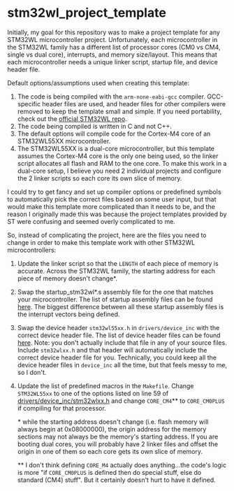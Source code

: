 # stm32wl_project_template

Initially, my goal for this repository was to make a project template for any STM32WL microcontroller project. Unfortunately, each microcontroller in the STM32WL family has a different list of processor cores (CM0 vs CM4, single vs dual core), interrupts, and memory size/layout. This means that each microcontroller needs a unique linker script, startup file, and device header file.

Default options/assumptions used when creating this template:
1. The code is being compiled with the `arm-none-eabi-gcc` compiler. GCC-specific header files are used, and header files for other compilers were removed to keep the template small and simple. If you need portability, check out the [official STM32WL repo](https://github.com/STMicroelectronics/STM32CubeWL/tree/main).
2. The code being compiled is written in C and not C++.
3. The default options will compile code for the Cortex-M4 core of an STM32WL55XX microcontroller.
4. The STM32WL55XX is a dual-core microcontroller, but this template assumes the Cortex-M4 core is the only one being used, so the linker script allocates all flash and RAM to the one core. To make this work in a dual-core setup, I believe you need 2 individual projects and configure the 2 linker scripts so each core its own slice of memory.

I could try to get fancy and set up compiler options or predefined symbols to automatically pick the correct files based on some user input, but that would make this template more complicated than it needs to be, and the reason I originally made this was because the project templates provided by ST were confusing and seemed overly complicated to me.

So, instead of complicating the project, here are the files you need to change in order to make this template work with other STM32WL microcontrollers:
1. Update the linker script so that the `LENGTH` of each piece of memory is accurate. Across the STM32WL family, the starting address for each piece of memory doesn't change*.
2. Swap the startup_stm32wl*.s assembly file for the one that matches your microcontroller. The list of startup assembly files can be found [here](https://github.com/STMicroelectronics/cmsis_device_wl/tree/f005e572c943bd4adf1efcc2fdc4d2f55bd6544c/Source/Templates/gcc). The biggest difference between all these startup assembly files is the interrupt vectors being defined.
3. Swap the device header `stm32wl55xx.h` in `drivers/device_inc` with the correct device header file. The list of device header files can be found [here](https://github.com/STMicroelectronics/cmsis_device_wl/tree/f005e572c943bd4adf1efcc2fdc4d2f55bd6544c/Include). Note: you don't actually include that file in any of your source files. Include `stm32wlxx.h` and that header will automatically include the correct device header file for you. Technically, you could keep all the device header files in `device_inc` all the time, but that feels messy to me, so I don't.
4. Update the list of predefined macros in the `Makefile`. Change `STM32WL55xx` to one of the options listed on line 59 of [drivers/device_inc/stm32wlxx.h](https://github.com/AJ528/stm32wl_project_template/blob/32b9338611c9ce3aab69718e1f812dcbba01d56d/drivers/device_inc/stm32wlxx.h#L59) and change `CORE_CM4`** to `CORE_CM0PLUS` if compiling for that processor.

   \* while the starting address doesn't change (i.e. flash memory will always begin at 0x08000000), the origin address for the memory sections may not always be the memory's starting address. If you are booting dual cores, you will probably have 2 linker files and offset the origin in one of them so each core gets its own slice of memory.

   \** I don't think defining `CORE_M4` actually does anything...the code's logic is more "if `CORE_CM0PLUS` is defined then do special stuff, else do standard (CM4) stuff". But it certainly doesn't hurt to have it defined.
   
